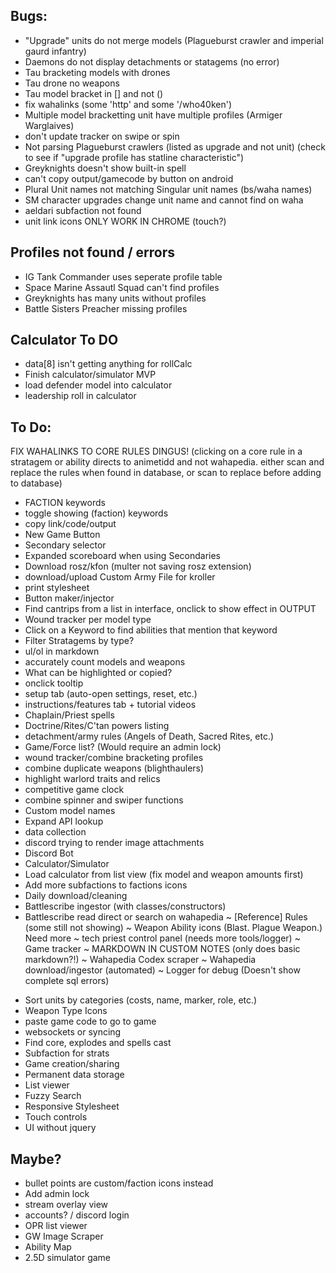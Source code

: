 ## Bugs:
- "Upgrade" units do not merge models (Plagueburst crawler and imperial gaurd infantry)
- Daemons do not display detachments or statagems (no error)
- Tau bracketing models with drones
- Tau drone no weapons
- Tau model bracket in [] and not ()
- fix wahalinks (some 'http' and some '/who40ken')
- Multiple model bracketting unit have multiple profiles (Armiger Warglaives)
- don't update tracker on swipe or spin
- Not parsing Plagueburst crawlers (listed as upgrade and not unit) (check to see if "upgrade profile has statline characteristic")
- Greyknights doesn't show built-in spell
- can't copy output/gamecode by button on android
- Plural Unit names not matching Singular unit names (bs/waha names)
- SM character upgrades change unit name and cannot find on waha
- aeldari subfaction not found
- unit link icons ONLY WORK IN CHROME (touch?)


## Profiles not found / errors
- IG Tank Commander uses seperate profile table
- Space Marine Assautl Squad can't find profiles
- Greyknights has many units without profiles
- Battle Sisters Preacher missing profiles

## Calculator To DO

- data[8] isn't getting anything for rollCalc
- Finish calculator/simulator MVP
- load defender model into calculator
- leadership roll in calculator

## To Do:


FIX WAHALINKS TO CORE RULES DINGUS!
(clicking on a core rule in a stratagem or ability directs to animetidd and not wahapedia.
 either scan and replace the rules when found in database, or scan to replace before adding to database)

- FACTION keywords
- toggle showing (faction) keywords
- copy link/code/output
- New Game Button
- Secondary selector
- Expanded scoreboard when using Secondaries
- Download rosz/kfon (multer not saving rosz extension)
- download/upload Custom Army File for kroller
- print stylesheet
- Button maker/injector
- Find cantrips from a list in interface, onclick to show effect in OUTPUT
- Wound tracker per model type
- Click on a Keyword to find abilities that mention that keyword
- Filter Stratagems by type?
- ul/ol in markdown
- accurately count models and weapons
- What can be highlighted or copied?
- onclick tooltip
- setup tab (auto-open settings, reset, etc.)
- instructions/features tab + tutorial videos
- Chaplain/Priest spells
- Doctrine/Rites/C'tan powers listing
- detachment/army rules (Angels of Death, Sacred Rites, etc.)
- Game/Force list? (Would require an admin lock)
- wound tracker/combine bracketing profiles
- combine duplicate weapons (blighthaulers)
- highlight warlord traits and relics
- competitive game clock
- combine spinner and swiper functions
- Custom model names
- Expand API lookup
- data collection
- discord trying to render image attachments
- Discord Bot
- Calculator/Simulator
- Load calculator from list view (fix model and weapon amounts first)
- Add more subfactions to factions icons
- Daily download/cleaning
- Battlescribe ingestor (with classes/constructors)
- Battlescribe read direct or search on wahapedia
~ [Reference] Rules (some still not showing)
~ Weapon Ability icons (Blast. Plague Weapon.) Need more
~ tech priest control panel (needs more tools/logger)
~ Game tracker
~ MARKDOWN IN CUSTOM NOTES (only does basic markdown?!)
~ Wahapedia Codex scraper
~ Wahapedia download/ingestor (automated)
~ Logger for debug (Doesn't show complete sql errors)
* Sort units by categories (costs, name, marker, role, etc.)
* Weapon Type Icons
* paste game code to go to game
* websockets or syncing
* Find core, explodes and spells cast
* Subfaction for strats
* Game creation/sharing
* Permanent data storage
* List viewer
* Fuzzy Search
* Responsive Stylesheet
* Touch controls
* UI without jquery

## Maybe?
- bullet points are custom/faction icons instead
- Add admin lock
- stream overlay view
- accounts? / discord login
- OPR list viewer
- GW Image Scraper
- Ability Map
- 2.5D simulator game

